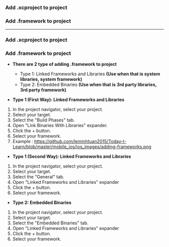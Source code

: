 ### Add .xcproject to project
### Add .framework to project

--------------------------------------------------------------------------
### Add .xcproject to project

### Add .framework to project

* **There are 2 type of adding .framework to project**
  * Type 1: Linked Frameworks and Libraries **(Use when that is system libraries, system framework)**
  * Type 2: Embedded Binaries **(Use when that is 3rd party libraries, 3rd party framework)**

* **Type 1 (First Way): Linked Frameworks and Libraries**

1. In the project navigator, select your project.
2. Select your target.
3. Select the "Build Phases" tab.
4. Open "Link Binaries With Libraries" expander.
5. Click the + button.
6. Select your framework.
7. Example : https://github.com/leminhtuan2015/Today-I-Learn/blob/master/mobile_ios/ios_images/adding-frameworks.png

* **Type 1 (Second Way): Linked Frameworks and Libraries**

1. In the project navigator, select your project.
2. Select your target.
3. Select the "General" tab.
4. Open "Linked Frameworks and Libraries" expander
5. Click the + button.
6. Select your framework.

* **Type 2: Embedded Binaries**

1. In the project navigator, select your project.
2. Select your target.
3. Select the "Embedded Binaries" tab.
4. Open "Linked Frameworks and Libraries" expander
5. Click the + button.
6. Select your framework.
